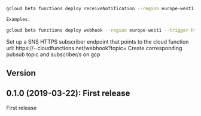 ```bash
gcloud beta functions deploy receiveNotification --region europe-west1 --trigger-http --stage-bucket <bucket> --set-env-vars ACCOUNT_PATTERN=<aws-account>

Examples:

gcloud beta functions deploy webhook --region europe-west1 --trigger-http --stage-bucket <bucket> --runtime nodejs10 --max-instances 10 --set-env-vars BACKUP_TOPIC=backup
```
Set up a SNS HTTPS subscriber endpoint that points to the cloud function url: https://<region>-<project>.cloudfunctions.net/webhook?topic=<my-pubsub-topic>
Create corresponding pubsub topic and subscriber/s on gcp


## Version

## 0.1.0 (2019-03-22): First release
First release
